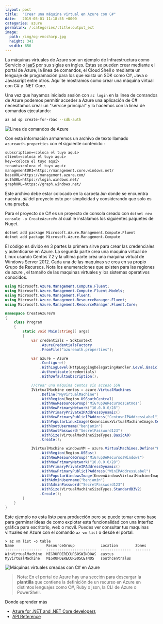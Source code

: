 ```yaml
---
layout: post
title:  "Crear una máquina virtual en Azure con C#"
date:   2019-05-01 11:18:55 +0000
categories: azure
permalink: /:categories/:title:output_ext
image:
  path: /img/og-vmcsharp.jpg
  height: 341
  width: 650
---
```


La máquinas virtuales de Azure son un ejemplo de Infraestructura como Servicio o <abbr lang="en" title="Infrastructure as a Service">IaaS</abbr> por sus siglas en ingles. Estas se pueden crear mediante el portal de Azure, la linea de comandos, el Cloud Shell o mediante un lenguaje de programación para los que exista un SDK como C#, Java o Javascript entre otros. Aquí te mostramos como crear una máquina virtual con C# y .NET Core.

Una vez que hayamos iniciado sesión con `az login` en la linea de comandos de Azure podemos permitir  acceder a Azure una aplicación de C# necesitamos crear un "service principal" y lo hacemos con la linea de comandos ejecutando:

```bash
az ad sp create-for-rbac --sdk-auth
```

<img data-src="/img/serviceprincipal.PNG" class="lazyload"  alt="Linea de comandos de Azure">

Con esta información armaremos un archivo de texto llamado `azureauth.properties` con el siguiente contenido :

```txt
subscription=<coloca el tuyo aquí>
client=<coloca el tuyo aquí>
key=<coloca el tuyo aquí>
tenant=<coloca el tuyo aquí>
managementURI=https://management.core.windows.net/
baseURL=https://management.azure.com/
authURL=https://login.windows.net/
graphURL=https://graph.windows.net/
```

Este archivo debe estar colocado en la carpeta _bin_ donde se encuentra nuestra _.dll_ del proyecto esto por simplicidad y considerando que solo es una prueba.

Para el proyecto de C# es un proyecto de consola creado con `dotnet new console -o CreateAzureVm` al cual le instalamos los siguientes paquetes de Nuget.

```bash
dotnet add package Microsoft.Azure.Management.Compute.Fluent
dotnet add package Microsoft.Azure.Management.Compute
```

El código es divido en 3 partes la primera sirve para crear las credenciales y autenticarse en Azure. La segunda parte crea una maquina virtual de Linux usando Centos 7.2 y la ultima parte crea una maquina virtual de Windows Server 2012. Cada una de las maquinas se crea en su propio Grupo de Recursos. Nota los enumeraciones que existen para las regiones de azure , el tamaño de las maquinas virtuales y los sistemas operativos conocidos.

```cs
using Microsoft.Azure.Management.Compute.Fluent;
using Microsoft.Azure.Management.Compute.Fluent.Models;
using Microsoft.Azure.Management.Fluent;
using Microsoft.Azure.Management.ResourceManager.Fluent;
using Microsoft.Azure.Management.ResourceManager.Fluent.Core;

namespace CreateAzureVm
{
    class Program
    {
        static void Main(string[] args)
        {
            var credentials = SdkContext
                .AzureCredentialsFactory
                .FromFile("azureauth.properties");

            var azure = Azure
                .Configure()
                .WithLogLevel(HttpLoggingDelegatingHandler.Level.Basic)
                .Authenticate(credentials)
                .WithDefaultSubscription();

            //Crear una máquina Centos sin acceso SSH
            IVirtualMachine centos = azure.VirtualMachines
                .Define("MyVirtualMachine")
                .WithRegion(Region.USSouthCentral)
                .WithNewResourceGroup("MiGrupDeRecursosCetnos")
                .WithNewPrimaryNetwork("10.0.0.0/28")
                .WithPrimaryPrivateIPAddressDynamic()
                .WithNewPrimaryPublicIPAddress("CentosnIPAddressLabel")
                .WithPopularLinuxImage(KnownLinuxVirtualMachineImage.CentOS7_2)
                .WithRootUsername("benjamin")
                .WithRootPassword("SecretPassword123")
                .WithSize(VirtualMachineSizeTypes.BasicA0)
                .Create();

            IVirtualMachine windowsVM = azure.VirtualMachines.Define("WinVirtualMachine")
                .WithRegion(Region.USEast)
                .WithNewResourceGroup("MiGrupDeRecursosWindows")
                .WithNewPrimaryNetwork("10.0.0.0/28")
                .WithPrimaryPrivateIPAddressDynamic()
                .WithNewPrimaryPublicIPAddress("WinIPAddressLabel")
                .WithPopularWindowsImage(KnownWindowsVirtualMachineImage.WindowsServer2012R2Datacenter)
                .WithAdminUsername("benjamin")
                .WithAdminPassword("SecretPassword123")
                .WithSize(VirtualMachineSizeTypes.StandardD3V2)
                .Create();
        }
    }
}
```

Este ejemplo no esta listo para producción pero se puede tomar como base para germinar ideas de como explotar esta funcionalidad con una Interfaz gráfica para escritorio, web o movil. Puedes ver consultar tus maquinas virtuales en Azure con el comando `az vm list` o desde el portal.

```
> az vm list -o table
Name               ResourceGroup            Location        Zones
-----------------  -----------------------  --------------  -------
WinVirtualMachine  MIGRUPDERECURSOSWINDOWS  eastus
MyVirtualMachine   MIGRUPDERECURSOSCETNOS   southcentralus
```

<img data-src="/img/MaquinasVistualesAzure.PNG" class="lazyload"  alt="Máquinas virtuales creadas con C# en Azure">

> Nota: En el portal de Azure hay una sección para descargar la **plantilla** que contiene la definición de un recurso en Azure en distintos lenguajes como C#, Ruby o  json, la CLI de Azure o PowerShell.

Donde aprender más

* [Azure for .NET and .NET Core developers](https://docs.microsoft.com/dotnet/azure/index?view=azure-dotnet)
* [API Reference](https://docs.microsoft.com/en-us/dotnet/api/overview/azure/?view=azure-dotnet)